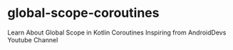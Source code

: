 # global-scope-coroutines
Learn About Global Scope in Kotlin Coroutines Inspiring from AndroidDevs Youtube Channel
